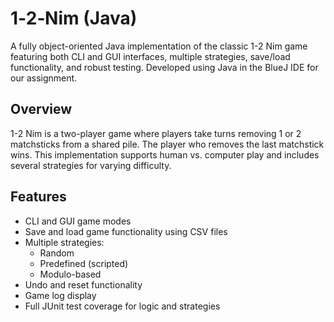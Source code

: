 # 1‑2‑Nim (Java)

A fully object-oriented Java implementation of the classic 1-2 Nim game featuring both CLI and GUI interfaces, multiple strategies, save/load functionality, and robust testing. Developed using Java in the BlueJ IDE for our assignment.

## Overview

1-2 Nim is a two-player game where players take turns removing 1 or 2 matchsticks from a shared pile. The player who removes the last matchstick wins. This implementation supports human vs. computer play and includes several strategies for varying difficulty.

## Features

- CLI and GUI game modes
- Save and load game functionality using CSV files
- Multiple strategies:
  - Random
  - Predefined (scripted)
  - Modulo-based
- Undo and reset functionality
- Game log display
- Full JUnit test coverage for logic and strategies
